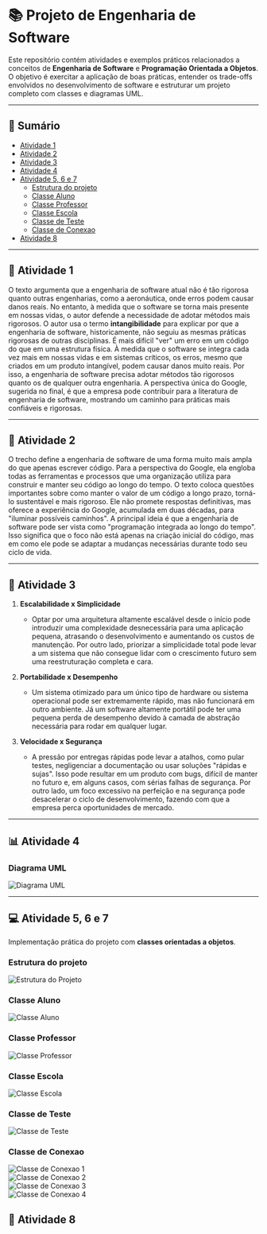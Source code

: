 # 📚 Projeto de Engenharia de Software

Este repositório contém atividades e exemplos práticos relacionados a conceitos de **Engenharia de Software** e **Programação Orientada a Objetos**.  
O objetivo é exercitar a aplicação de boas práticas, entender os trade-offs envolvidos no desenvolvimento de software e estruturar um projeto completo com classes e diagramas UML.

---

## 📑 Sumário
- [Atividade 1](#-atividade-1)
- [Atividade 2](#-atividade-2)
- [Atividade 3](#-atividade-3)
- [Atividade 4](#-atividade-4)
- [Atividade 5, 6 e 7](#-atividade-5-6-e-7)
  - [Estrutura do projeto](#estrutura-do-projeto)
  - [Classe Aluno](#classe-aluno)
  - [Classe Professor](#classe-professor)
  - [Classe Escola](#classe-escola)
  - [Classe de Teste](#classe-de-teste)
  - [Classe de Conexao](#classe-de-conexao)
- [Atividade 8](#-atividade-8)


---

## 📝 Atividade 1
O texto argumenta que a engenharia de software atual não é tão rigorosa quanto outras engenharias, como a aeronáutica, onde erros podem causar danos reais. No entanto, à medida que o software se torna mais presente em nossas vidas, o autor defende a necessidade de adotar métodos mais rigorosos. O autor usa o termo **intangibilidade** para explicar por que a engenharia de software, historicamente, não seguiu as mesmas práticas rigorosas de outras disciplinas. É mais difícil "ver" um erro em um código do que em uma estrutura física. À medida que o software se integra cada vez mais em nossas vidas e em sistemas críticos, os erros, mesmo que criados em um produto intangível, podem causar danos muito reais. Por isso, a engenharia de software precisa adotar métodos tão rigorosos quanto os de qualquer outra engenharia. A perspectiva única do Google, sugerida no final, é que a empresa pode contribuir para a literatura de engenharia de software, mostrando um caminho para práticas mais confiáveis e rigorosas.

---

## 📝 Atividade 2
O trecho define a engenharia de software de uma forma muito mais ampla do que apenas escrever código. Para a perspectiva do Google, ela engloba todas as ferramentas e processos que uma organização utiliza para construir e manter seu código ao longo do tempo.
O texto coloca questões importantes sobre como manter o valor de um código a longo prazo, torná-lo sustentável e mais rigoroso. Ele não promete respostas definitivas, mas oferece a experiência do Google, acumulada em duas décadas, para "iluminar possíveis caminhos".
A principal ideia é que a engenharia de software pode ser vista como "programação integrada ao longo do tempo". Isso significa que o foco não está apenas na criação inicial do código, mas em como ele pode se adaptar a mudanças necessárias durante todo seu ciclo de vida.

---

## 📝 Atividade 3
1. **Escalabilidade x Simplicidade**  
   -  Optar por uma arquitetura altamente escalável desde o início pode introduzir uma complexidade desnecessária para uma aplicação pequena, atrasando o desenvolvimento e aumentando os custos de manutenção. Por outro lado, priorizar a simplicidade total pode levar a um sistema que não consegue lidar com o crescimento futuro sem uma reestruturação completa e cara.

2. **Portabilidade x Desempenho**  
   - Um sistema otimizado para um único tipo de hardware ou sistema operacional pode ser extremamente rápido, mas não funcionará em outro ambiente. Já um software altamente portátil pode ter uma pequena perda de desempenho devido à camada de abstração necessária para rodar em qualquer lugar.

3. **Velocidade x Segurança**  
   - A pressão por entregas rápidas pode levar a atalhos, como pular testes, negligenciar a documentação ou usar soluções "rápidas e sujas". Isso pode resultar em um produto com bugs, difícil de manter no futuro e, em alguns casos, com sérias falhas de segurança. Por outro lado, um foco excessivo na perfeição e na segurança pode desacelerar o ciclo de desenvolvimento, fazendo com que a empresa perca oportunidades de mercado.

---

## 📊 Atividade 4
### Diagrama UML
![Diagrama UML](/assets/diagrama_uml.png)

---

## 💻 Atividade 5, 6 e 7
Implementação prática do projeto com **classes orientadas a objetos**.

### Estrutura do projeto
![Estrutura do Projeto](/assets/estrutura_projeto.png)

### Classe Aluno
![Classe Aluno](/assets/classe_aluno.png)

### Classe Professor
![Classe Professor](/assets/classe_professor.png)

### Classe Escola
![Classe Escola](/assets/classe_escola.png)

### Classe de Teste
![Classe de Teste](/assets/classe_teste.png)

### Classe de Conexao
![Classe de Conexao 1](/assets/classe_escoladb-1.png)  
![Classe de Conexao 2](/assets/classe_escoladb-2.png)  
![Classe de Conexao 3](/assets/classe_escoladb-3.png)  
![Classe de Conexao 4](/assets/classe_escoladb-4.png)

## 📝 Atividade 8

